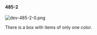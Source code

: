 #### 485-2
![dev-485-2-0.png](https://github.com/lil-lab/nlvr/raw/master/nlvr/dev/images/0/dev-485-2-0.png "dev-485-2-0.png")

There is a box with items of only one color.